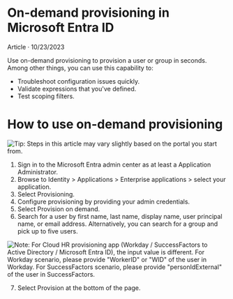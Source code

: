 On-demand provisioning in Microsoft Entra ID
===

Article · 10/23/2023

Use on-demand provisioning to provision a user or group in seconds. Among other things, you can use this capability to:

- Troubleshoot configuration issues quickly.
- Validate expressions that you've defined.
- Test scoping filters.

# How to use on-demand provisioning

![Tip: Steps in this article may vary slightly based on the portal you start from.](tip-illustration)

1. Sign in to the Microsoft Entra admin center as at least a Application Administrator.
2. Browse to Identity > Applications > Enterprise applications > select your application.
3. Select Provisioning.
4. Configure provisioning by providing your admin credentials.
5. Select Provision on demand.
6. Search for a user by first name, last name, display name, user principal name, or email address. Alternatively, you can search for a group and pick up to five users.

![Note: For Cloud HR provisioning app (Workday / SuccessFactors to Active Directory / Microsoft Entra ID), the input value is different. For Workday scenario, please provide "WorkerID" or "WID" of the user in Workday. For SuccessFactors scenario, please provide "personIdExternal" of the user in SuccessFactors.](note-illustration)

7. Select Provision at the bottom of the page.